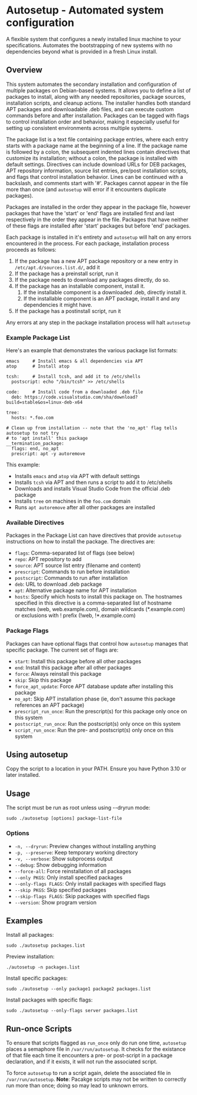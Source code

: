 # Autosetup - Automated system configuration

A flexible system that configures a newly installed linux machine to your specifications.  Automates the bootstrapping of new systems with no dependencies beyond what is provided in a fresh Linux install.

## Overview

This system automates the secondary installation and configuration of multiple packages on Debian-based systems. It allows you to define a list of packages to install, along with any needed repositories, package sources, installation scripts, and cleanup actions. The installer handles both standard APT packages and downloadable .deb files, and can execute custom commands before and after installation. Packages can be tagged with flags to control installation order and behavior, making it especially useful for setting up consistent environments across multiple systems.

The package list is a text file containing package entries, where each entry starts with a package name at the beginning of a line. If the package name is followed by a colon, the subsequent indented lines contain directives that customize its installation; without a colon, the package is installed with default settings. Directives can include download URLs for DEB packages, APT repository information, source list entries, pre/post installation scripts, and flags that control installation behavior. Lines can be continued with a backslash, and comments start with '#'.  Packages cannot appear in the file more than once (and `autosetup` will error if it encounters duplicate packages).

Packages are installed in the order they appear in the package file, however packages that have the 'start' or 'end' flags are installed first and last respectively in the order they appear in the file.  Packages that have neither of these flags are installed after 'start' packages but before 'end' packages.

Each package is installed in it's entirety and `autosetup` will halt on any errors encountered in the process.  For each package, installation process proceeds as follows: 
1. If the package has a new APT package repository or a new entry in `/etc/apt.d/sources.list.d/`, add it
3. If the package has a preinstall script, run it
4. If the package needs to download any packages directly, do so.
5. If the package has an installable component, install it.
    1. If the installable component is a downloaded .deb, directly install it.
    2. If the installable component is an APT package, install it and any dependencies it might have.
6. If the package has a postinstall script, run it

Any errors at any step in the package installation process will halt `autosetup`

### Example Package List

Here's an example that demonstrates the various package list formats:

    emacs     # Install emacs & all dependencies via APT
    atop      # Install atop

    tcsh:     # Install tcsh, and add it to /etc/shells
      postscript: echo "/bin/tcsh" >> /etc/shells

    code:     # Install code from a downloaded .deb file
      deb: https://code.visualstudio.com/sha/download?build=stable&os=linux-deb-x64
    
    tree:
      hosts: *.foo.com
    
    # Clean up from installation -- note that the 'no_apt' flag tells autosetup to not try 
    # to 'apt install' this package
    __termination_package:
      flags: end, no_apt
      prescript: apt -y autoremove

This example:
- Installs `emacs` and `atop` via APT with default settings
- Installs `tcsh` via APT and then runs a script to add it to /etc/shells
- Downloads and installs Visual Studio Code from the official .deb package
- Installs `tree` on machines in the `foo.com` domain
- Runs `apt autoremove` after all other packages are installed

### Available Directives
Packages in the Package List can have directives that provide `autosetup` instructions on how to install the package.  The directives are:
- `flags`: Comma-separated list of flags (see below)
- `repo`: APT repository to add
- `source`: APT source list entry (filename and content)
- `prescript`: Commands to run before installation
- `postscript`: Commands to run after installation
- `deb`: URL to download .deb package
- `apt`: Alternative package name for APT installation
- `hosts`: Specify which hosts to install this package on.  The hostnames specified in this directive is a comma-separated list of hostname matches (web, web.example.com), domain wildcards (\*.example.com) or exclusions with ! prefix (!web, !*.example.com)

### Package Flags

Packages can have optional flags that control how `autosetup` manages that specific package.  The current set of flags are:
- `start`: Install this package before all other packages
- `end`: Install this package after all other packages
- `force`: Always reinstall this package
- `skip`: Skip this package
- `force_apt_update`: Force APT database update after installing this package
- `no_apt`: Skip APT installation phase (ie, don't assume this package references an APT package)
- `prescript_run_once`: Run the prescript(s) for this package only once on this system
- `postscript_run_once`: Run the postscript(s) only once on this system
- `script_run_once`: Run the pre- and postscript(s) only once on this system

## Using autosetup

Copy the script to a location in your PATH. Ensure you have Python 3.10 or later installed.

## Usage

The script must be run as root unless using --dryrun mode:

    sudo ./autosetup [options] package-list-file

### Options

- `-n, --dryrun`: Preview changes without installing anything
- `-p, --preserve`: Keep temporary working directory
- `-v, --verbose`: Show subprocess output
- `--debug`: Show debugging information
- `--force-all`: Force reinstallation of all packages
- `--only PKGS`: Only install specified packages
- `--only-flags FLAGS`: Only install packages with specified flags
- `--skip PKGS`: Skip specified packages
- `--skip-flags FLAGS`: Skip packages with specified flags
- `--version`: Show program version

## Examples

Install all packages:

    sudo ./autosetup packages.list

Preview installation:

    ./autosetup -n packages.list

Install specific packages:

    sudo ./autosetup --only package1 package2 packages.list

Install packages with specific flags:

    sudo ./autosetup --only-flags server packages.list

## Run-once Scripts
To ensure that scripts flagged as `run_once` only do run one time, ``autosetup`` places a semaphore file in `/var/run/autosetup`.  It checks for the existance of that file each time it encounters a pre- or post-script in a package declaration, and if it exists, it will not run the associated script.  

To force `autosetup` to run a script again, delete the associated file in `/var/run/autosetup`.  **Note**: Pacakge scripts may not be written to correctly run more than once; doing so may lead to unknown errors.